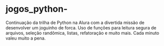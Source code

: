 # jogos_python-
Continuação da trilha de Python na Alura com a divertida missão de desenvolver um joguinho de forca. Uso de funções para leitura segura de arquivos, seleção randômica, listas, refatoração e muito mais. Cada minuto valeu muito a pena.
